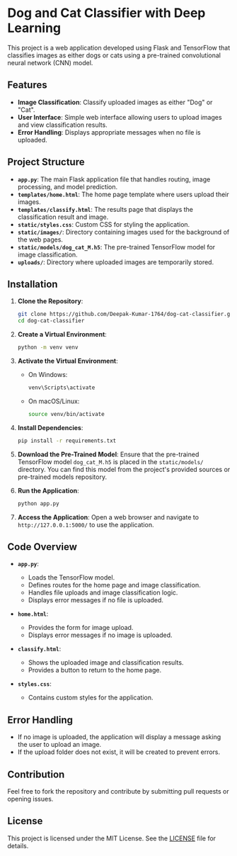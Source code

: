 # Dog and Cat Classifier with Deep Learning

This project is a web application developed using Flask and TensorFlow that classifies images as either dogs or cats using a pre-trained convolutional neural network (CNN) model.

## Features

- **Image Classification**: Classify uploaded images as either "Dog" or "Cat".
- **User Interface**: Simple web interface allowing users to upload images and view classification results.
- **Error Handling**: Displays appropriate messages when no file is uploaded.

## Project Structure

- **`app.py`**: The main Flask application file that handles routing, image processing, and model prediction.
- **`templates/home.html`**: The home page template where users upload their images.
- **`templates/classify.html`**: The results page that displays the classification result and image.
- **`static/styles.css`**: Custom CSS for styling the application.
- **`static/images/`**: Directory containing images used for the background of the web pages.
- **`static/models/dog_cat_M.h5`**: The pre-trained TensorFlow model for image classification.
- **`uploads/`**: Directory where uploaded images are temporarily stored.

## Installation

1. **Clone the Repository**:

    ```bash
    git clone https://github.com/Deepak-Kumar-1764/dog-cat-classifier.git
    cd dog-cat-classifier
    ```

2. **Create a Virtual Environment**:

    ```bash
    python -m venv venv
    ```

3. **Activate the Virtual Environment**:

    - On Windows:

        ```bash
        venv\Scripts\activate
        ```

    - On macOS/Linux:

        ```bash
        source venv/bin/activate
        ```

4. **Install Dependencies**:

    ```bash
    pip install -r requirements.txt
    ```

5. **Download the Pre-Trained Model**:
   Ensure that the pre-trained TensorFlow model `dog_cat_M.h5` is placed in the `static/models/` directory. You can find this model from the project's provided sources or pre-trained models repository.

6. **Run the Application**:

    ```bash
    python app.py
    ```

7. **Access the Application**:
   Open a web browser and navigate to `http://127.0.0.1:5000/` to use the application.

## Code Overview

- **`app.py`**: 
    - Loads the TensorFlow model.
    - Defines routes for the home page and image classification.
    - Handles file uploads and image classification logic.
    - Displays error messages if no file is uploaded.

- **`home.html`**:
    - Provides the form for image upload.
    - Displays error messages if no image is uploaded.

- **`classify.html`**:
    - Shows the uploaded image and classification results.
    - Provides a button to return to the home page.

- **`styles.css`**:
    - Contains custom styles for the application.

## Error Handling

- If no image is uploaded, the application will display a message asking the user to upload an image.
- If the upload folder does not exist, it will be created to prevent errors.

## Contribution

Feel free to fork the repository and contribute by submitting pull requests or opening issues.

## License

This project is licensed under the MIT License. See the [LICENSE](LICENSE) file for details.

